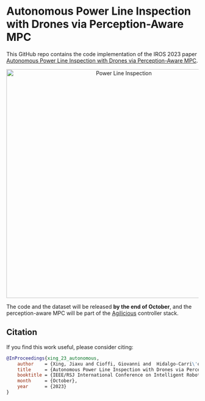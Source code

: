 # Autonomous Power Line Inspection with Drones via Perception-Aware MPC

This GitHub repo contains the code implementation of the IROS 2023 paper [Autonomous Power Line Inspection with Drones via Perception-Aware MPC](https://rpg.ifi.uzh.ch/docs/IROS23_Xing.pdf).


<p align="center">
  <a href="https://www.youtube.com/watch?v=JA6h-Nv29pU">
    <img src="https://github-production-user-asset-6210df.s3.amazonaws.com/49942794/272397448-307dbdd7-c3e9-4613-a4ef-f6dc563812d6.png" alt="Power Line Inspection" width="600"/>
  </a>
</p>


The code and the dataset will be released **by the end of October**, and the perception-aware MPC will be part of the [Agilicious](https://github.com/uzh-rpg/agilicious) controller stack.

## Citation
If you find this work useful, please consider citing:
```bibtex
@InProceedings{xing_23_autonomous,
    author    = {Xing, Jiaxu and Cioffi, Giovanni and  Hidalgo-Carri\'o, Javier and Scaramuzza, Davide},
    title     = {Autonomous Power Line Inspection with Drones via Perception-Aware MPC},
    booktitle = {IEEE/RSJ International Conference on Intelligent Robots (IROS)},
    month     = {October},
    year      = {2023}
}
```
